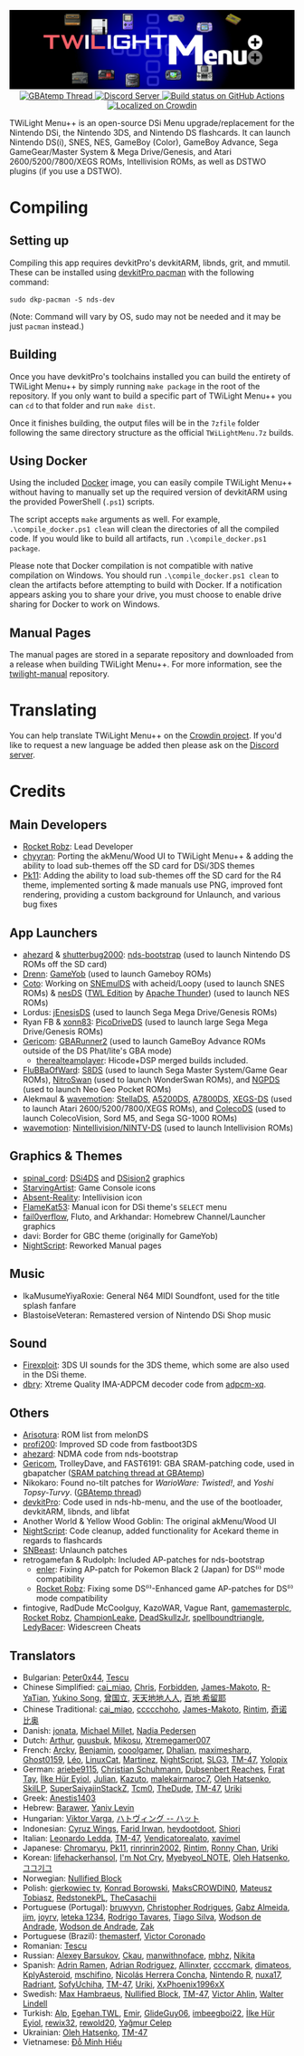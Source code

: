 <p align="center">
 <img src="https://github.com/DS-Homebrew/TWiLightMenu/blob/master/logo.png"><br>
  <a href="https://gbatemp.net/threads/ds-i-3ds-twilight-menu-gui-for-ds-i-games-and-ds-i-menu-replacement.472200/">
   <img src="https://img.shields.io/badge/GBAtemp-Thread-blue.svg" alt="GBAtemp Thread">
  </a>
  <a href="https://discord.gg/yD3spjv">
   <img src="https://img.shields.io/badge/Discord%20Server-%23twilight--menu-green.svg" alt="Discord Server">
  </a>
  <a href="https://github.com/DS-Homebrew/TWiLightMenu/actions?query=workflow%3A%22Build+TWiLight+Menu%2B%2B%22">
   <img src="https://github.com/DS-Homebrew/TWiLightMenu/workflows/Build%20TWiLight%20Menu++/badge.svg" height="20" alt="Build status on GitHub Actions">
  </a>
  <a href="https://crowdin.com/project/TwilightMenu">
    <img src="https://badges.crowdin.net/TwilightMenu/localized.svg" alt="Localized on Crowdin">
  </a>
</p>

TWiLight Menu++ is an open-source DSi Menu upgrade/replacement for the Nintendo DSi, the Nintendo 3DS, and Nintendo DS flashcards.
It can launch Nintendo DS(i), SNES, NES, GameBoy (Color), GameBoy Advance, Sega GameGear/Master System & Mega Drive/Genesis, and Atari 2600/5200/7800/XEGS ROMs, Intellivision ROMs, as well as DSTWO plugins (if you use a DSTWO).

# Compiling

## Setting up

Compiling this app requires devkitPro's devkitARM, libnds, grit, and mmutil. These can be installed using [devkitPro pacman](https://devkitpro.org/wiki/devkitPro_pacman) with the following command:
```
sudo dkp-pacman -S nds-dev
```
(Note: Command will vary by OS, sudo may not be needed and it may be just `pacman` instead.)

## Building

Once you have devkitPro's toolchains installed you can build the entirety of TWiLight Menu++ by simply running `make package` in the root of the repository. If you only want to build a specific part of TWiLight Menu++ you can `cd` to that folder and run `make dist`.

Once it finishes building, the output files will be in the `7zfile` folder following the same directory structure as the official `TWiLightMenu.7z` builds.

## Using Docker

Using the included [Docker](https://docker.com) image, you can easily compile TWiLight Menu++ without having to manually set up the required version of devkitARM using the provided PowerShell (`.ps1`) scripts.

The script accepts `make` arguments as well. For example, `.\compile_docker.ps1 clean` will clean the directories of all the compiled code. If you would like to build all artifacts, run `.\compile_docker.ps1 package`.

Please note that Docker compilation is not compatible with native compilation on Windows. You should run `.\compile_docker.ps1 clean` to clean the artifacts before attempting to build with Docker. If a notification appears asking you to share your drive, you must choose to enable drive sharing for Docker to work on Windows.

## Manual Pages

The manual pages are stored in a separate repository and downloaded from a release when building TWiLight Menu++. For more information, see the [twilight-manual](https://github.com/DS-Homebrew/twilight-manual) repository.

# Translating

You can help translate TWiLight Menu++ on the [Crowdin project](https://crowdin.com/project/TwilightMenu). If you'd like to request a new language be added then please ask on the [Discord server](https://ds-homebrew.com/discord).

# Credits
## Main Developers
- [Rocket Robz](https://github.com/RocketRobz): Lead Developer
- [chyyran](https://github.com/chyyran): Porting the akMenu/Wood UI to TWiLight Menu++ & adding the ability to load sub-themes off the SD card for DSi/3DS themes
- [Pk11](https://github.com/Epicpkmn11): Adding the ability to load sub-themes off the SD card for the R4 theme, implemented sorting & made manuals use PNG, improved font rendering, providing a custom background for Unlaunch, and various bug fixes
## App Launchers
- [ahezard](https://github.com/ahezard) & [shutterbug2000](https://github.com/shutterbug2000): [nds-bootstrap](https://github.com/ahezard/nds-bootstrap) (used to launch Nintendo DS ROMs off the SD card)
- [Drenn](https://github.com/Drenn1): [GameYob](https://github.com/Drenn1/GameYob) (used to launch Gameboy ROMs)
- [Coto](https://coto88.bitbucket.io/): Working on [SNEmulDS](https://www.gamebrew.org/wiki/SNEmulDS) with acheid/Loopy (used to launch SNES ROMs) & [nesDS](https://github.com/RocketRobz/NesDS) ([TWL Edition](https://github.com/ApacheThunder/NesDS) by [Apache Thunder](https://github.com/ApacheThunder)) (used to launch NES ROMs)
- Lordus: [jEnesisDS](https://gamebrew.org/wiki/JEnesisDS) (used to launch Sega Mega Drive/Genesis ROMs)
- Ryan FB & [xonn83](https://github.com/xonn83): [PicoDriveDS](https://github.com/xonn83/PicodriveDS_GBMacro) (used to launch large Sega Mega Drive/Genesis ROMs)
- [Gericom](https://github.com/Gericom): [GBARunner2](https://github.com/Gericom/GBARunner2) (used to launch GameBoy Advance ROMs outside of the DS Phat/lite's GBA mode)
     - [therealteamplayer](https://github.com/therealteamplayer): Hicode+DSP merged builds included.
- [FluBBaOfWard](https://github.com/FluBBaOfWard): [S8DS](https://github.com/FluBBaOfWard/S8DS) (used to launch Sega Master System/Game Gear ROMs), [NitroSwan](https://github.com/FluBBaOfWard/NitroSwan) (used to launch WonderSwan ROMs), and [NGPDS](https://gbatemp.net/threads/neogeo-pocket-emu-for-ds.590633/) (used to launch Neo Geo Pocket ROMs)
- Alekmaul & [wavemotion](https://github.com/wavemotion-dave): [StellaDS](https://github.com/wavemotion-dave/StellaDS), [A5200DS](https://github.com/wavemotion-dave/A5200DS), [A7800DS](https://github.com/wavemotion-dave/A7800DS), [XEGS-DS](https://github.com/wavemotion-dave/XEGS-DS) (used to launch Atari 2600/5200/7800/XEGS ROMs), and [ColecoDS](https://github.com/wavemotion-dave/ColecoDS) (used to launch ColecoVision, Sord M5, and Sega SG-1000 ROMs)
- [wavemotion](https://github.com/wavemotion-dave): [Nintellivision/NINTV-DS](https://github.com/wavemotion-dave/NINTV-DS) (used to launch Intellivision ROMs)
## Graphics & Themes
- [spinal_cord](https://gbatemp.net/members/spinal_cord.90607/): [DSi4DS](https://gbatemp.net/threads/dsi4ds.173617/) and [DSision2](https://gbatemp.net/threads/dsision2.92740/) graphics
- [StarvingArtist](https://www.deviantart.com/starvingartist/): Game Console icons
- [Absent-Reality](http://pixeljoint.com/p/19283.htm): Intellivision icon
- [FlameKat53](https://github.com/FlameKat53): Manual icon for DSi theme's `SELECT` menu
- [fail0verflow](https://github.com/fail0verflow/), Fluto, and Arkhandar: Homebrew Channel/Launcher graphics
- davi: Border for GBC theme (originally for GameYob)
- [NightScript](https://github.com/NightScript370/): Reworked Manual pages
## Music
- IkaMusumeYiyaRoxie: General N64 MIDI Soundfont, used for the title splash fanfare
- BlastoiseVeteran: Remastered version of Nintendo DSi Shop music
## Sound
- [Firexploit](https://github.com/Firexploit): 3DS UI sounds for the 3DS theme, which some are also used in the DSi theme.
- [dbry](https://github.com/dbry): Xtreme Quality IMA-ADPCM decoder code from [adpcm-xq](https://github.com/dbry/adpcm-xq).
## Others
- [Arisotura](https://github.com/Arisotura): ROM list from melonDS
- [profi200](https://github.com/profi200): Improved SD code from fastboot3DS
- [ahezard](https://github.com/ahezard): NDMA code from nds-bootstrap
- [Gericom](https://github.com/Gericom), TrolleyDave, and FAST6191: GBA SRAM-patching code, used in gbapatcher ([SRAM patching thread at GBAtemp](https://gbatemp.net/threads/reverse-engineering-gba-patching.60168/))
- Nikokaro: Found no-tilt patches for *WarioWare: Twisted!*, and *Yoshi Topsy-Turvy*. ([GBAtemp thread](https://gbatemp.net/threads/gba-no-tilt-patches-for-ds-users.584128/))
- [devkitPro](https://github.com/devkitPro): Code used in nds-hb-menu, and the use of the bootloader, devkitARM, libnds, and libfat
- Another World & Yellow Wood Goblin: The original akMenu/Wood UI
- [NightScript](https://github.com/NightScript370): Code cleanup, added functionality for Acekard theme in regards to flashcards
- [SNBeast](https://github.com/SNBeast): Unlaunch patches
- retrogamefan & Rudolph: Included AP-patches for nds-bootstrap
   - [enler](https://github.com/enler): Fixing AP-patch for Pokemon Black 2 (Japan) for DS⁽ⁱ⁾ mode compatibility
   - [Rocket Robz](https://github.com/RocketRobz): Fixing some DS⁽ⁱ⁾-Enhanced game AP-patches for DS⁽ⁱ⁾ mode compatibility
- fintogive, RadDude McCoolguy, KazoWAR, Vague Rant, [gamemasterplc](https://github.com/gamemasterplc), [Rocket Robz](https://github.com/RocketRobz), [ChampionLeake](https://github.com/ChampionLeake), [DeadSkullzJr](https://github.com/DeadSkullzJr), [spellboundtriangle](https://github.com/spellboundtriangle), [LedyBacer](https://github.com/LedyBacer): Widescreen Cheats
## Translators
- Bulgarian: [Peter0x44](https://github.com/Peter0x44), [Tescu](https://crowdin.com/profile/tescu48)
- Chinese Simplified: [cai_miao](https://crowdin.com/profile/cai_miao), [Chris](https://crowdin.com/profile/z0287yyy), [Forbidden](https://crowdin.com/profile/Origami), [James-Makoto](https://crowdin.com/profile/VCMOD55), [R-YaTian](https://github.com/R-YaTian), [Yukino Song](https://crowdin.com/profile/ClassicOldSong), [曾国立](https://crowdin.com/profile/notthingtosay), [天天地地人人](https://crowdin.com/profile/realworld), [百地 希留耶](https://crowdin.com/profile/FIve201)
- Chinese Traditional: [cai_miao](https://crowdin.com/profile/cai_miao), [ccccchoho](https://crowdin.com/profile/ccccchoho), [James-Makoto](https://crowdin.com/profile/VCMOD55), [Rintim](https://crowdin.com/profile/Rintim), [奇诺比奥](https://crowdin.com/profile/Counta6_233)
- Danish: [jonata](https://github.com/Jonatan6), [Michael Millet](https://crowdin.com/profile/duroluro), [Nadia Pedersen](https://crowdin.com/profile/nadiaholmquist)
- Dutch: [Arthur](https://crowdin.com/profile/arthurr2014.tl), [guusbuk](https://crowdin.com/profile/guusbuk), [Mikosu](https://crowdin.com/profile/miko303), [Xtremegamer007](https://crowdin.com/profile/xtremegamer007)
- French: [Arcky](https://github.com/ArckyTV), [Benjamin](https://crowdin.com/profile/sombrabsol), [cooolgamer](https://crowdin.com/profile/cooolgamer), [Dhalian](https://crowdin.com/profile/DHALiaN3630), [maximesharp](https://crowdin.com/profile/maximesharp), [Ghost0159](https://crowdin.com/profile/Ghost0159), [Léo](https://crowdin.com/profile/leeo97one), [LinuxCat](https://github.com/LinUwUxCat), [Martinez](https://github.com/flutterbrony), [NightScript](https://github.com/NightScript370), [SLG3](https://crowdin.com/profile/slg3), [TM-47](https://crowdin.com/profile/-tm-), [Yolopix](https://crowdin.com/profile/yolopix)
- German: [ariebe9115](https://crowdin.com/profile/ariebe9115), [Christian Schuhmann](https://github.com/c-schuhmann), [Dubsenbert Reaches](https://crowdin.com/profile/Bierjunge), [Fırat Tay](https://crowdin.com/profile/paradox-), [İlke Hür Eyiol](https://crowdin.com/profile/ilkecan51), [Julian](https://crowdin.com/profile/nailujx86), [Kazuto](https://crowdin.com/profile/Marcmario), [malekairmaroc7](https://github.com/malekairmaroc7), [Oleh Hatsenko](https://github.com/IRONKAGE), [SkilLP](https://github.com/SkilLP), [SuperSaiyajinStackZ](https://github.com/SuperSaiyajinStackZ), [Tcm0](https://github.com/Tcm0), [TheDude](https://crowdin.com/profile/the6771), [TM-47](https://crowdin.com/profile/-tm-), [Uriki](https://github.com/Uriki)
- Greek: [Anestis1403](https://crowdin.com/profile/anestis1403)
- Hebrew: [Barawer](https://crowdin.com/profile/barawer), [Yaniv Levin](https://crowdin.com/profile/y4niv)
- Hungarian: [Viktor Varga](http://github.com/vargaviktor), [ハトヴィング -- ハット](https://crowdin.com/profile/hatoving)
- Indonesian: [Cyruz Wings](https://crowdin.com/profile/cyruzwings), [Farid Irwan](https://crowdin.com/profile/farid1991), [heydootdoot](https://crowdin.com/profile/heydootdoot), [Shiori](https://crowdin.com/profile/egoistamamono)
- Italian: [Leonardo Ledda](https://github.com/LeddaZ), [TM-47](https://crowdin.com/profile/-tm-), [Vendicatorealato](https://crowdin.com/profile/vendicatorealato), [xavimel](https://github.com/xavimel)
- Japanese: [Chromaryu](https://crowdin.com/profile/knight-ryu12), [Pk11](https://github.com/Epicpkmn11), [rinrinrin2002](https://crowdin.com/profile/rinrinrin2002), [Rintim](https://crowdin.com/profile/Rintim), [Ronny Chan](https://github.com/chyyran), [Uriki](https://github.com/Uriki)
- Korean: [lifehackerhansol](https://github.com/lifehackerhansol), [I'm Not Cry](https://crowdin.com/profile/cryental), [Myebyeol_NOTE](https://crowdin.com/profile/groovy-mint), [Oleh Hatsenko](https://github.com/IRONKAGE), [그그기그](https://crowdin.com/profile/gigueguegue0803)
- Norwegian: [Nullified Block](https://crowdin.com/profile/elasderas123)
- Polish: [gierkowiec tv](https://crowdin.com/profile/krystianbederz), [Konrad Borowski](https://crowdin.com/profile/xfix), [MaksCROWDIN0](https://crowdin.com/profile/makscrowdin0), [Mateusz Tobiasz](https://crowdin.com/profile/tobiaszmateusz), [RedstonekPL](https://crowdin.com/profile/redstonekpl), [TheCasachii](https://crowdin.com/profile/thecasachii)
- Portuguese (Portugal): [bruwyvn](https://crowdin.com/profile/bruwyvn), [Christopher Rodrigues](https://crowdin.com/profile/chrismr197), [Gabz Almeida](https://crowdin.com/profile/connwcted), [jim](https://crowdin.com/profile/hnrwx), [joyrv](https://crowdin.com/profile/joyrv), [leteka 1234](https://crowdin.com/profile/Leaqua21), [Rodrigo Tavares](https://crowdin.com/profile/rodrigodst), [Tiago Silva](https://crowdin.com/profile/TheGameratorT), [Wodson de Andrade](https://crowdin.com/profile/CaptainCheep), [Wodson de Andrade](https://crowdin.com/profile/WodsonKun), [Zak](https://github.com/zekroman)
- Portuguese (Brazil): [themasterf](https://crowdin.com/profile/themasterf), [Victor Coronado](https://crowdin.com/profile/raulcoronado)
- Romanian: [Tescu](https://crowdin.com/profile/tescu48)
- Russian: [Alexey Barsukov](https://crowdin.com/profile/lps), [Ckau](https://crowdin.com/profile/Ckau), [manwithnoface](https://github.com/1upus), [mbhz](https://github.com/mbhz), [Nikita](https://crowdin.com/profile/bacer)
- Spanish: [Adrin Ramen](https://crowdin.com/profile/adiiramen), [Adrian Rodriguez](https://crowdin.com/profile/ar9555997), [Allinxter](https://crowdin.com/profile/allinxter), [ccccmark](https://github.com/ccccmark), [dimateos](https://crowdin.com/profile/dimateos), [KplyAsteroid](https://crowdin.com/profile/KplyAsteroid), [mschifino](https://crowdin.com/profile/mschifino), [Nicolás Herrera Concha](https://crowdin.com/profile/noname141203), [Nintendo R](https://crowdin.com/profile/nintendor), [nuxa17](https://twitter.com/TimeLordJean), [Radriant](https://crowdin.com/profile/radriant), [SofyUchiha](https://crowdin.com/profile/sofyuchiha), [TM-47](https://crowdin.com/profile/-tm-), [Uriki](https://github.com/Uriki), [XxPhoenix1996xX](https://github.com/XxPhoenix1996xX)
- Swedish: [Max Hambraeus](https://github.com/maxhambraeus), [Nullified Block](https://crowdin.com/profile/elasderas123), [TM-47](https://crowdin.com/profile/-tm-), [Victor Ahlin](https://crowdin.com/profile/VSwede), [Walter Lindell](https://crowdin.com/profile/walter.lindell)
- Turkish: [Alp](https://crowdin.com/profile/alpcinar), [Egehan.TWL](https://crowdin.com/profile/egehan.twl), [Emir](https://crowdin.com/profile/dirt3009), [GlideGuy06](https://crowdin.com/profile/glideguy06), [imbeegboi22](https://crowdin.com/profile/imbeegboi22), [İlke Hür Eyiol](https://crowdin.com/profile/ilkecan51), [rewix32](https://crowdin.com/profile/rewix32), [rewold20](https://crowdin.com/profile/rewold20), [Yağmur Celep](https://crowdin.com/profile/FixingCarp)
- Ukrainian: [Oleh Hatsenko](https://github.com/IRONKAGE), [TM-47](https://crowdin.com/profile/-tm-)
- Vietnamese: [Đỗ Minh Hiếu](https://crowdin.com/profile/hieu2097)
